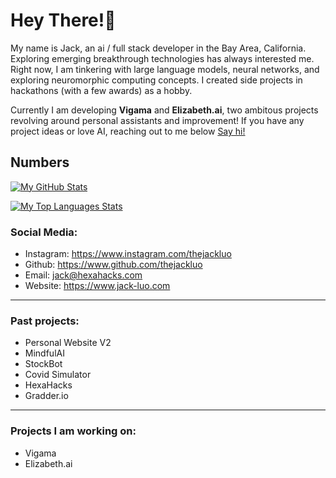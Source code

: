 # Hey There!👋

My name is Jack, an ai / full stack developer in the Bay Area, California. Exploring emerging breakthrough technologies has always interested me. Right now, I am tinkering with large language models, neural networks, and exploring neuromorphic computing concepts. I created side projects in hackathons (with a few awards) as a hobby.

Currently I am developing **Vigama** and **Elizabeth.ai**, two ambitous projects revolving around personal assistants and improvement!
If you have any project ideas or love AI, reaching out to me below
[Say hi!](https://calendly.com/jackluo)

## Numbers
[![My GitHub Stats](https://github-readme-stats.vercel.app/api?username=thejackluo&count_private=true&show_icons=true&include_all_commits=true&bg_color=2a2a2a&titleColor=fff&text_color=fff&icon_color=f5dcc4&theme=dark)](https://github.com/thejackluo/thejackluo)

[![My Top Languages Stats](https://github-readme-stats.vercel.app/api/top-langs/?username=thejackluo&show_icons=true&bg_color=2a2a2a&titleColor=fff&text_color=fff&icon_color=f5dcc4&theme=dark&hide=scss,css&count_private=true&langs_count=4&layout=default)](https://github.com/thejackluo/thejackluo)


### Social Media:
- Instagram: https://www.instagram.com/thejackluo
- Github: https://www.github.com/thejackluo
- Email: jack@hexahacks.com
- Website: https://www.jack-luo.com

---

### Past projects:
- Personal Website V2
- MindfulAI
- StockBot
- Covid Simulator
- HexaHacks
- Gradder.io

---
### Projects I am working on:
- Vigama
- Elizabeth.ai

